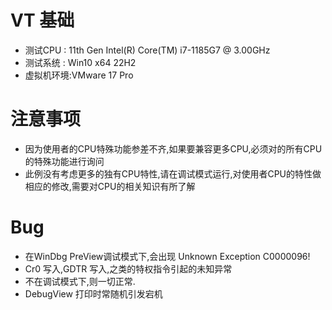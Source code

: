 # VT 基础
* 测试CPU : 11th Gen Intel(R) Core(TM) i7-1185G7 @ 3.00GHz
* 测试系统 : Win10 x64 22H2
* 虚拟机环境:VMware 17 Pro

# 注意事项
* 因为使用者的CPU特殊功能参差不齐,如果要兼容更多CPU,必须对的所有CPU的特殊功能进行询问
* 此例没有考虑更多的独有CPU特性,请在调试模式运行,对使用者CPU的特性做相应的修改,需要对CPU的相关知识有所了解

# Bug
* 在WinDbg PreView调试模式下,会出现 Unknown Exception C0000096!
* Cr0 写入,GDTR 写入,之类的特权指令引起的未知异常
* 不在调试模式下,则一切正常.
* DebugView 打印时常随机引发宕机
